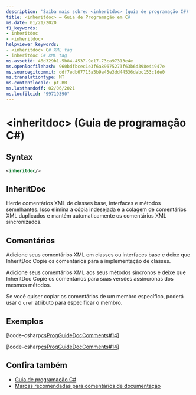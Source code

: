 ```yaml
---
description: 'Saiba mais sobre: <inheritdoc> (guia de programação C#)'
title: <inheritdoc> – Guia de Programação em C#
ms.date: 01/21/2020
f1_keywords:
- inheritdoc
- <inheritdoc>
helpviewer_keywords:
- <inheritdoc> C# XML tag
- inheritdoc C# XML tag
ms.assetid: 46d329b1-5b84-4537-9e17-73ca97313e4e
ms.openlocfilehash: 960bdfbcec1e3f6a89675273f63b6d398e44947e
ms.sourcegitcommit: ddf7edb67715a5b9a45e3dd44536dabc153c1de0
ms.translationtype: MT
ms.contentlocale: pt-BR
ms.lasthandoff: 02/06/2021
ms.locfileid: "99719390"
---
```

# <a name="inheritdoc-c-programming-guide"></a>\<inheritdoc> (Guia de programação C#)

## <a name="syntax"></a>Syntax  
  
```xml  
<inheritdoc/>
```  

## <a name="inheritdoc"></a>InheritDoc

Herde comentários XML de classes base, interfaces e métodos semelhantes. Isso elimina a cópia indesejada e a colagem de comentários XML duplicados e mantém automaticamente os comentários XML sincronizados.
  
## <a name="remarks"></a>Comentários  

Adicione seus comentários XML em classes ou interfaces base e deixe que InheritDoc Copie os comentários para a implementação de classes.

Adicione seus comentários XML aos seus métodos síncronos e deixe que InheritDoc Copie os comentários para suas versões assíncronas dos mesmos métodos.  

Se você quiser copiar os comentários de um membro específico, poderá usar o `cref` atributo para especificar o membro.
  
## <a name="examples"></a>Exemplos

[!code-csharp[csProgGuideDocComments#14](~/samples/snippets/csharp/VS_Snippets_VBCSharp/csProgGuideDocComments/CS/DocComments.cs#16)]  

[!code-csharp[csProgGuideDocComments#14](~/samples/snippets/csharp/VS_Snippets_VBCSharp/csProgGuideDocComments/CS/DocComments.cs#17)]  

## <a name="see-also"></a>Confira também

- [Guia de programação C#](../index.md)
- [Marcas recomendadas para comentários de documentação](./recommended-tags-for-documentation-comments.md)
